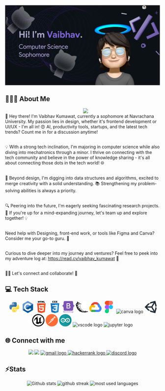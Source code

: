 <!-- [![GitHub WidgetBox](https://github-widgetbox.vercel.app/api/profile?username=vaibhavkumawat-17&data=followers,repositories,stars,commits&theme=darkmode)](https://github.com/Jurredr/github-widgetbox)  -->

### 

![Header](github-banner.png)

###

<h2 align="left">🧑🏻‍🎓 About Me </h2>

<p align="left" >
<img align='right' src='https://user-images.githubusercontent.com/5713670/87202985-820dcb80-c2b6-11ea-9f56-7ec461c497c3.gif' width='250'>
<br> 👋 Hey there! I'm Vaibhav Kumawat, currently a sophomore at Navrachana University. My passion lies in design, whether it's frontend development or UI/UX - I'm all in! 😍 AI, productivity tools, startups, and the latest tech trends? Count me in for a discussion anytime!<br>


<br> 💡 With a strong tech inclination, I'm majoring in computer science while also diving into mechatronics through a minor. I thrive on connecting with the tech community and believe in the power of knowledge sharing - it's all about connecting those dots in the tech world! 🌐 <br>


<br> 🚀 Beyond design, I'm digging into data structures and algorithms, excited to merge creativity with a solid understanding. 📚 Strengthening my problem-solving abilities is always a priority. <br>

<br> 🔍 Peering into the future, I'm eagerly seeking fascinating research projects. 🚀 If you're up for a mind-expanding journey, let's team up and explore together! 💡 <br>

<br> Need help with Designing, front-end work, or tools like Figma and Canva? Consider me your go-to guru. 📄 <br>

<br>Curious to dive deeper into my journey and ventures? Feel free to peek into my adventure log at: https://read.cv/vaibhav_kumawat 🚀
<br>

<br> 👨‍💻 Let's connect and collaborate! 🤝 <br>
</p>

<h2 align="left">💻 Tech Stack</h2>

<p align="center" >
<img src="https://raw.githubusercontent.com/teamedwardforever/Readme-Generator/71f25dd8b98329b168142a6b782a107b75eab178/svg/Skills/Languages/python-original.svg" alt="Python" width="40" height="40"/>
<img src="https://raw.githubusercontent.com/teamedwardforever/Readme-Generator/71f25dd8b98329b168142a6b782a107b75eab178/svg/Skills/Languages/c-original.svg" alt="C" width="40" height="40"/>
<img src="https://raw.githubusercontent.com/teamedwardforever/Readme-Generator/71f25dd8b98329b168142a6b782a107b75eab178/svg/Skills/Frontend/html5-original-wordmark.svg" alt="HTML" width="40" height="40"/>
<img src="https://raw.githubusercontent.com/teamedwardforever/Readme-Generator/71f25dd8b98329b168142a6b782a107b75eab178/svg/Skills/Frontend/css3-original-wordmark.svg" alt="Css" width="40" height="40"/>
<img src="https://raw.githubusercontent.com/teamedwardforever/Readme-Generator/71f25dd8b98329b168142a6b782a107b75eab178/svg/Skills/Frontend/bootstrap-plain-wordmark.svg" alt="Bootstrap" width="40" height="40"/>
<img src="https://raw.githubusercontent.com/teamedwardforever/Readme-Generator/71f25dd8b98329b168142a6b782a107b75eab178/svg/Skills/Framework/pocoo_flask-icon.svg" alt="Flask" width="40" height="40"/>
<img src="https://raw.githubusercontent.com/teamedwardforever/Readme-Generator/71f25dd8b98329b168142a6b782a107b75eab178/svg/Skills/Devops/google_cloud-icon.svg" alt="Google Cloud" width="40" height="40"/>
<img src="https://raw.githubusercontent.com/teamedwardforever/Readme-Generator/71f25dd8b98329b168142a6b782a107b75eab178/svg/Skills/Software/figma-icon.svg" alt="Figma" width="40" height="40"/>
 <img src="https://cdn.jsdelivr.net/gh/devicons/devicon/icons/canva/canva-original.svg" height="30" alt="canva logo"  />
<img src="https://raw.githubusercontent.com/teamedwardforever/Readme-Generator/71f25dd8b98329b168142a6b782a107b75eab178/svg/Skills/Engines/unity3d-icon.svg" alt="Unity" width="40" height="40"/>
<img src="https://raw.githubusercontent.com/teamedwardforever/Readme-Generator/71f25dd8b98329b168142a6b782a107b75eab178/svg/Skills/Engines/unreal-engine.svg" alt="Unreal Engine" width="40" height="40"/>
<img src="https://raw.githubusercontent.com/teamedwardforever/Readme-Generator/71f25dd8b98329b168142a6b782a107b75eab178/svg/Skills/Software/getpostman-icon.svg" alt="Postman" width="40" height="40"/>
<img src="https://raw.githubusercontent.com/teamedwardforever/Readme-Generator/71f25dd8b98329b168142a6b782a107b75eab178/svg/Skills/Other/arduino-1.svg" alt="Arduino" width="40" height="40"/>
<img src="https://cdn.jsdelivr.net/gh/devicons/devicon/icons/vscode/vscode-original.svg" height="30" alt="vscode logo"  />
  <img src="https://cdn.jsdelivr.net/gh/devicons/devicon/icons/jupyter/jupyter-original.svg" height="30" alt="jupyter logo"  />
</p>




<h2 align="left">🌐 Connect with me</h2> 

<div align="center">
<a href="https://www.linkedin.com/vaibhav-kumawat017/" ><img src="https://img.shields.io/badge/LinkedIn-0077B5?style=for-the-badge&logo=linkedin&logoColor=white" ></a> <a href="https://twitter.com/vaibhav43491624" ><img src="https://img.shields.io/badge/Twitter-1DA1F2?style=for-the-badge&logo=twitter&logoColor=white" ></a>
<a href = "mailto:vaibhav.kumawat017@gmail.com"><img src="https://img.shields.io/static/v1?message=Gmail&logo=gmail&label=&color=D14836&logoColor=white&labelColor=&style=for-the-badge"  alt="gmail logo" /> </a>
  <a href="https://www.hackerrank.com/vaibhavkumawat_1?hr_r=1">
  <img src="https://img.shields.io/static/v1?message=HackerRank&logo=hackerrank&label=&color=2EC866&logoColor=white&labelColor=&style=for-the-badge" alt="hackerrank logo"  /> </a>
  <a href="http://discordapp.com/users/1026490173577506926" >
    <img src="https://img.shields.io/static/v1?message=Discord&logo=discord&label=&color=7289DA&logoColor=white&labelColor=&style=for-the-badge" alt="discord logo"  />
  </a>
</div>

###

<h2 align="left">⚡️Stats</h2>

<div align="center">
<img height="150" src="https://github-readme-stats.vercel.app/api?username=vaibhavkumawat-17&show_icons=true&locale=en&theme=dark" alt="Github stats" />
    <img height="150" src="https://github-readme-streak-stats.herokuapp.com/?user=vaibhavkumawat-17&theme=github-dark" alt="github streak" />
    <img height="150" src="https://github-readme-stats.vercel.app/api/top-langs/?username=vaibhavkumawat-17&langs_count=8&theme=blue-green" alt="most used languages" />
    
</div>

###


<!-- 
<h2 align="left">🛒Support:</h2>
<p><a href="https://www.buymeacoffee.com/https://buymeacoffee.com/vaibhav.kumawat"> <img align="left" src="https://cdn.buymeacoffee.com/buttons/v2/default-yellow.png" height="50" width="210" alt="https://buymeacoffee.com/vaibhav.kumawat" /></a></p><br><br> -->